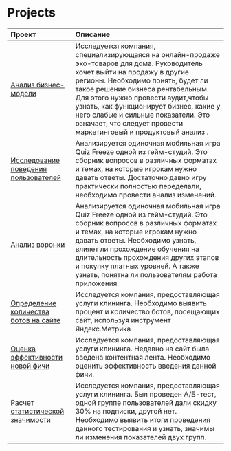 # Projects

| Проект               | Описание             | 
|:---------------------|:------------------| 
| [Анализ бизнес-модели](https://github.com/anyavalina/Projects/blob/main/%D0%90%D0%BD%D0%B0%D0%BB%D0%B8%D0%B7%20%D0%B1%D0%B8%D0%B7%D0%BD%D0%B5%D1%81-%D0%BC%D0%BE%D0%B4%D0%B5%D0%BB%D0%B8.xlsx)| Исследуется компания, специализирующаяся на онлайн-продаже эко-товаров для дома. Руководитель хочет выйти на продажу в другие регионы. Необходимо понять,  будет ли такое решение бизнеса рентабельным. Для этого  нужно провести аудит,чтобы узнать, как функционирует бизнес, какие у него слабые и сильные показатели. Это означает, что следует провести маркетинговый и продуктовый анализ .
|[Исследование поведения пользователей](https://github.com/anyavalina/Projects/blob/main/%D0%98%D1%81%D1%81%D0%BB%D0%B5%D0%B4%D0%BE%D0%B2%D0%B0%D0%BD%D0%B8%D0%B5%20%D0%BF%D0%BE%D0%B2%D0%B5%D0%B4%D0%B5%D0%BD%D0%B8%D1%8F%20%D0%BF%D0%BE%D0%BB%D1%8C%D0%B7%D0%BE%D0%B2%D0%B0%D1%82%D0%B5%D0%BB%D0%B5%D0%B9.ipynb) | Анализируется одиночная мобильная игра Quiz Freeze одной из гейм-студий. Это сборник вопросов в различных форматах и темах, на которые игрокам нужно давать ответы. Достаточно давно игру практически полностью переделали, необходимо провести анализ изменений. |
| [Анализ воронки](https://github.com/anyavalina/Projects/blob/main/%D0%90%D0%BD%D0%B0%D0%BB%D0%B8%D0%B7%20%D0%B2%D0%BE%D1%80%D0%BE%D0%BD%D0%BA%D0%B8.ipynb) | Анализируется одиночная мобильная игра Quiz Freeze одной из гейм-студий. Это сборник вопросов в различных форматах и темах, на которые игрокам нужно давать ответы. Необходимо узнать, влияет ли прохождение обучения на длительность прохождения других этапов и покупку платных уровней. А также узнать, понятна ли пользователям работа приложения. |
| [Определение количества ботов на сайте](https://github.com/anyavalina/Projects/blob/main/%D0%9E%D0%BF%D1%80%D0%B5%D0%B4%D0%B5%D0%BB%D0%B5%D0%BD%D0%B8%D0%B5%20%D0%BA%D0%BE%D0%BB%D0%B8%D1%87%D0%B5%D1%81%D1%82%D0%B2%D0%B0%20%D0%B1%D0%BE%D1%82%D0%BE%D0%B2%20%D0%BD%D0%B0%20%D1%81%D0%B0%D0%B9%D1%82%D0%B5.ipynb) | Исследуется компания, предоставляющая услуги клининга. Необходимо выявить процент и количество ботов, посещающих сайт, используя инструмент Яндекс.Метрика |
| [Оценка эффективности новой фичи](https://github.com/anyavalina/Projects/blob/main/%D0%9E%D1%86%D0%B5%D0%BD%D0%BA%D0%B0%20%D1%8D%D1%84%D1%84%D0%B5%D0%BA%D1%82%D0%B8%D0%B2%D0%BD%D0%BE%D1%81%D1%82%D0%B8%20%D0%BD%D0%BE%D0%B2%D0%BE%D0%B9%20%D1%84%D0%B8%D1%87%D0%B8.ipynb)|Исследуется компания, предоставляющая услуги клининга. Недавно на сайт была введена контентная лента. Необходимо оценить эффективность введения данной фичи. |
|[Расчет статистической значимости](https://github.com/anyavalina/Projects/blob/main/%D0%A0%D0%B0%D1%81%D1%87%D1%91%D1%82%20%D1%81%D1%82%D0%B0%D1%82%D0%B8%D1%81%D1%82%D0%B8%D1%87%D0%B5%D1%81%D0%BA%D0%BE%D0%B9%20%D0%B7%D0%BD%D0%B0%D1%87%D0%B8%D0%BC%D0%BE%D1%81%D1%82%D0%B8.ipynb) | Исследуется компания, предоставляющая услуги клининга. Был проведен А/Б-тест, одной группе пользователей дали скидку 30% на подписки, другой нет. Необходимо выявить итоги проведения данного тестирования и узнать, значимы ли изменения показателей двух групп.|||
